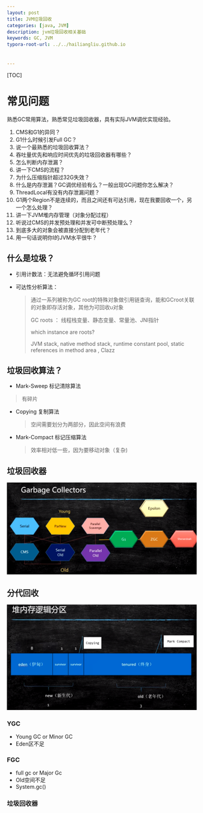 ```yaml
---
layout: post
title: JVM垃圾回收
categories: [java, JVM]
description: jvm垃圾回收相关基础
keywords: GC, JVM
typora-root-url: ../../hailiangliu.github.io


---
```




[TOC]

# 常见问题

熟悉GC常用算法，熟悉常见垃圾回收器，具有实际JVM调优实现经验。

1.  CMS和G1的异同？
2. G1什么时候引发Full GC？
3. 说一个最熟悉的垃圾回收算法？
4. 吞吐量优先和响应时间优先的垃圾回收器有哪些？
5. 怎么判断内存泄漏？
6. 讲一下CMS的流程？
7. 为什么压缩指针超过32G失效？
8. 什么是内存泄漏？GC调优经验有么？一般出现GC问题你怎么解决？
9. ThreadLocal有没有内存泄漏问题？
10. G1两个Region不是连续的，而且之间还有可达引用，现在我要回收一个，另一个怎么处理？
11. 讲一下JVM堆内存管理（对象分配过程）
12. 听说过CMS的并发预处理和并发可中断预处理么？
13. 到底多大的对象会被直接分配到老年代？
14. 用一句话说明你I的JVM水平很牛？



## 什么是垃圾？

- 引用计数法：无法避免循环引用问题

- 可达性分析算法：

  > 通过一系列被称为GC root的特殊对象做引用链查询，能和GCroot关联的对象即存活对象，其他为可回收u对象
  >
  > GC roots ： 线程栈变量、静态变量、常量池、JNI指针
  >
  > which instance are roots? 
  >
  > JVM stack, native method stack, runtime constant pool, static references in method area , Clazz

## 垃圾回收算法？

-  Mark-Sweep 标记清除算法

  >   有碎片

- Copying 复制算法

  > 空间需要划分为两部分，因此空间有浪费

- Mark-Compact 标记压缩算法

  > 效率相对低一些，因为要移动对象（复杂)



## 垃圾回收器

![image-20200620192812631](/../_posts/java/2020-06-20-jvm.assets/image-20200620192812631.png)



## 分代回收

![image-20200620193425683](/../_posts/java/2020-06-20-jvm.assets/image-20200620193425683.png)

### YGC

- Young GC or Minor GC
- Eden区不足

### FGC

- full gc or Major Gc
- Old空间不足
- System.gc()



### 垃圾回收器

[CMS的七个阶段]: https://juejin.im/post/5c152fefe51d45366873544a	"“CMS回收器介绍"



